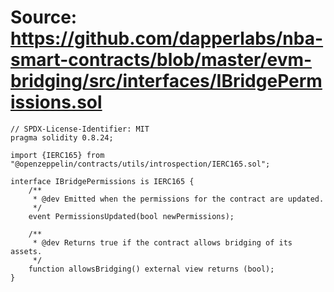 # Source: https://github.com/dapperlabs/nba-smart-contracts/blob/master/evm-bridging/src/interfaces/IBridgePermissions.sol

```
// SPDX-License-Identifier: MIT
pragma solidity 0.8.24;

import {IERC165} from "@openzeppelin/contracts/utils/introspection/IERC165.sol";

interface IBridgePermissions is IERC165 {
    /**
     * @dev Emitted when the permissions for the contract are updated.
     */
    event PermissionsUpdated(bool newPermissions);

    /**
     * @dev Returns true if the contract allows bridging of its assets.
     */
    function allowsBridging() external view returns (bool);
}

```